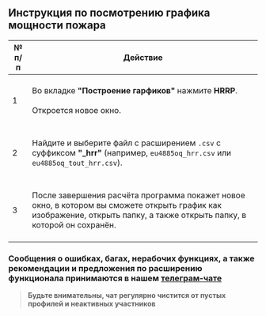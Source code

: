 ## Инструкция по посмотрению графика мощности пожара
|	№ п/п	|	Действие	|
|---------|---------|
|	1	|	<br>Во вкладке **"Построение гарфиков"** нажмите **HRRP**.<br><br>Откроется новое окно.<br><br>	|
|	2	|	<br>Найдите и выберите файл с расширением `.csv` с суффиксом **"_hrr"** (например, `eu4885oq_hrr.csv` или `eu4885oq_tout_hrr.csv`).<br><br>	|
|	3	|	<br>После завершения расчёта программа покажет новое окно, в котором вы сможете открыть график как изображение, открыть папку, а также открыть папку, в которой он сохранён.<br><br>	|

### Сообщения о ошибках, багах, нерабочих функциях, а также рекомендации и предложения по расширению функционала принимаются в нашем [**телеграм-чате**](https://t.me/+LdZFKLaDjIA1YWVi)
>**Будьте внимательны, чат регулярно чистится от пустых профилей и неактивных участников**